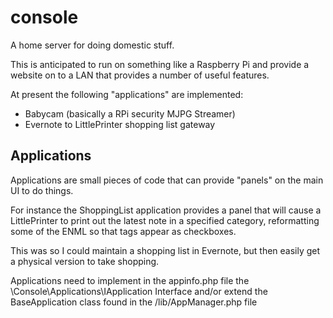 console
=======
A home server for doing domestic stuff.

This is anticipated to run on something like a Raspberry Pi and provide a website on to a LAN that provides a number of useful features.

At present the following "applications" are implemented:
* Babycam (basically a RPi security MJPG Streamer)
* Evernote to LittlePrinter shopping list gateway 

Applications
------------
Applications are small pieces of code that can provide "panels" on the main UI to do things.

For instance the ShoppingList application provides a panel that will cause a LittlePrinter to print out the latest note in a specified category, reformatting some of the ENML so that <todo/> tags appear as checkboxes. 

This was so I could maintain a shopping list in Evernote, but then easily get a physical version to take shopping.

Applications need to implement in the appinfo.php file the \Console\Applications\IApplication Interface and/or extend the BaseApplication class found in the /lib/AppManager.php file
